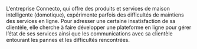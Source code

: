 L’entreprise Connecto, qui offre des produits et services de maison intelligente (domotique), expérimente parfois des difficultés de maintiens des services en ligne. Pour adresser une certaine insatisfaction de sa clientèle, elle cherche à faire développer une plateforme en ligne pour gérer l’état de ses services ainsi que les communications avec sa clientèle entourant les pannes et les difficultés rencontrées.  
